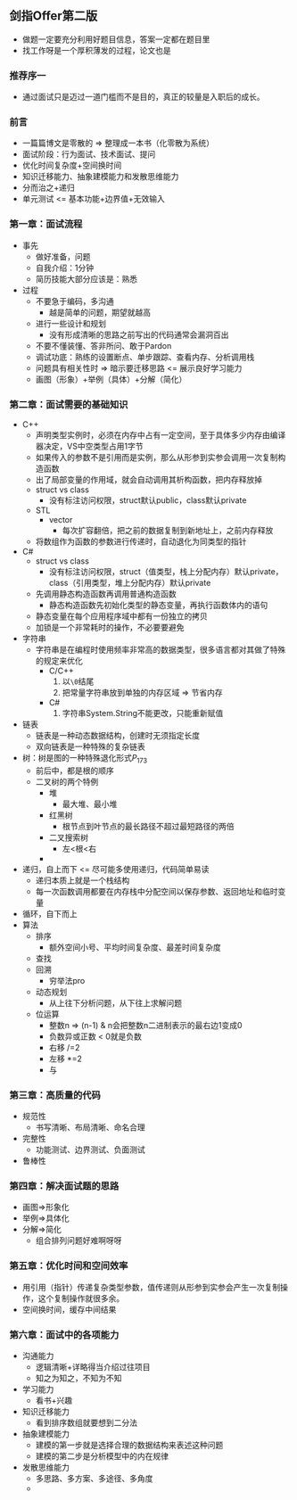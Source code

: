## 剑指Offer第二版

- 做题一定要充分利用好题目信息，答案一定都在题目里
- 找工作呀是一个厚积薄发的过程，论文也是

### 推荐序一

- 通过面试只是迈过一道门槛而不是目的，真正的较量是入职后的成长。

### 前言

- 一篇篇博文是零散的 => 整理成一本书（化零散为系统）
- 面试阶段：行为面试、技术面试、提问
- 优化时间复杂度+空间换时间
- 知识迁移能力、抽象建模能力和发散思维能力
- 分而治之+递归
- 单元测试 <= 基本功能+边界值+无效输入

### 第一章：面试流程

- 事先
  - 做好准备，问题
  - 自我介绍：1分钟
  - 简历技能大部分应该是：熟悉
- 过程
  - 不要急于编码，多沟通
    - 越是简单的问题，期望就越高
  - 进行一些设计和规划
    - 没有形成清晰的思路之前写出的代码通常会漏洞百出
  - 不要不懂装懂、答非所问、敢于Pardon
  - 调试功底：熟练的设置断点、单步跟踪、查看内存、分析调用栈
  - 问题具有相关性时 => 暗示要迁移思路 <= 展示良好学习能力
  - 画图（形象）+举例（具体）+分解（简化）

### 第二章：面试需要的基础知识

- C++
  - 声明类型实例时，必须在内存中占有一定空间，至于具体多少内存由编译器决定，VS中空类型占用1字节
  - 如果传入的参数不是引用而是实例，那么从形参到实参会调用一次复制构造函数
  - 出了局部变量的作用域，就会自动调用其析构函数，把内存释放掉
  - struct vs class
    - 没有标注访问权限，struct默认public，class默认private
  - STL
    - vector
      - 每次扩容翻倍，把之前的数据复制到新地址上，之前内存释放
  - 将数组作为函数的参数进行传递时，自动退化为同类型的指针
- C#
  - struct vs class
    - 没有标注访问权限，struct（值类型，栈上分配内存）默认private，class（引用类型，堆上分配内存）默认private
  - 先调用静态构造函数再调用普通构造函数
    - 静态构造函数先初始化类型的静态变量，再执行函数体内的语句
  - 静态变量在每个应用程序域中都有一份独立的拷贝
  - 加锁是一个非常耗时的操作，不必要要避免
- 字符串
  - 字符串是在编程时使用频率非常高的数据类型，很多语言都对其做了特殊的规定来优化
    - C/C++
      1. 以`\0`结尾
      2. 把常量字符串放到单独的内存区域 => 节省内存
    - C#
      1. 字符串System.String不能更改，只能重新赋值
- 链表
  - 链表是一种动态数据结构，创建时无须指定长度
  - 双向链表是一种特殊的复杂链表
- 树：树是图的一种特殊退化形式$P_{173}$
  - 前后中，都是根的顺序
  - 二叉树的两个特例
    - 堆
      - 最大堆、最小堆
    - 红黑树
      - 根节点到叶节点的最长路径不超过最短路径的两倍
    - 二叉搜索树
      - 左<根<右
    - 
- 递归，自上而下 <= 尽可能多使用递归，代码简单易读
  - 递归本质上就是一个栈结构
  - 每一次函数调用都要在内存栈中分配空间以保存参数、返回地址和临时变量
- 循环，自下而上
- 算法
  - 排序
    - 额外空间小号、平均时间复杂度、最差时间复杂度
  - 查找
  - 回溯
    - 穷举法pro
  - 动态规划
    - 从上往下分析问题，从下往上求解问题
  - 位运算
    - 整数n => (n-1) & n会把整数n二进制表示的最右边1变成0
    - 负数异或正数 < 0就是负数
    - 右移 /=2
    - 左移 *=2
    - 与 

### 第三章：高质量的代码

- 规范性
  - 书写清晰、布局清晰、命名合理
- 完整性
  - 功能测试、边界测试、负面测试 
- 鲁棒性

### 第四章：解决面试题的思路

- 画图=>形象化
- 举例=>具体化
- 分解=>简化
  - 组合排列问题好难啊呀呀

### 第五章：优化时间和空间效率

- 用引用（指针）传递复杂类型参数，值传递则从形参到实参会产生一次复制操作，这个复制操作就很多余。
- 空间换时间，缓存中间结果

### 第六章：面试中的各项能力

- 沟通能力
  - 逻辑清晰+详略得当介绍过往项目
  - 知之为知之，不知为不知
- 学习能力
  - 看书+兴趣
- 知识迁移能力
  - 看到排序数组就要想到二分法
- 抽象建模能力
  - 建模的第一步就是选择合理的数据结构来表述这种问题
  - 建模的第二步是分析模型中的内在规律
- 发散思维能力
  - 多思路、多方案、多途径、多角度
  - 



























